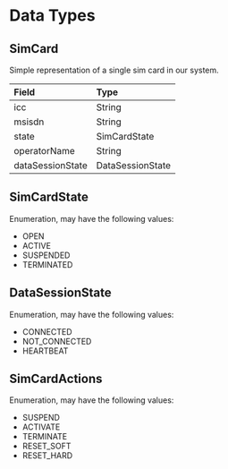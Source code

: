 # Data Types

## SimCard

Simple representation of a single sim card in our system.

| Field            | Type             |
| :--------------- | :--------------- |
| icc              | String           |
| msisdn           | String           |
| state            | SimCardState     |
| operatorName     | String           |
| dataSessionState | DataSessionState |

## SimCardState

Enumeration, may have the following values:

* OPEN
* ACTIVE
* SUSPENDED
* TERMINATED

## DataSessionState

Enumeration, may have the following values:

* CONNECTED
* NOT_CONNECTED
* HEARTBEAT

## SimCardActions

Enumeration, may have the following values:

* SUSPEND
* ACTIVATE
* TERMINATE
* RESET_SOFT
* RESET_HARD
